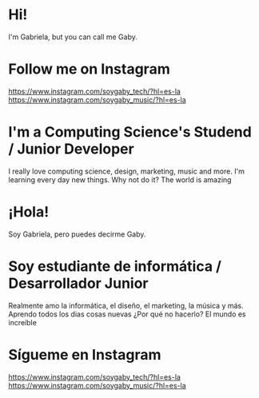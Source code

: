 # Hi!
I'm Gabriela, but you can call me Gaby.

# Follow me on Instagram
https://www.instagram.com/soygaby_tech/?hl=es-la
https://www.instagram.com/soygaby_music/?hl=es-la

# I'm a Computing Science's Studend / Junior Developer
I really love computing science, design, marketing, music and more.
I'm learning every day new things. Why not do it? The world is amazing

# ¡Hola!
Soy Gabriela, pero puedes decirme Gaby.

# Soy estudiante de informática / Desarrollador Junior
Realmente amo la informática, el diseño, el marketing, la música y más.
Aprendo todos los dias cosas nuevas ¿Por qué no hacerlo? El mundo es increíble

# Sígueme en Instagram
https://www.instagram.com/soygaby_tech/?hl=es-la
https://www.instagram.com/soygaby_music/?hl=es-la

